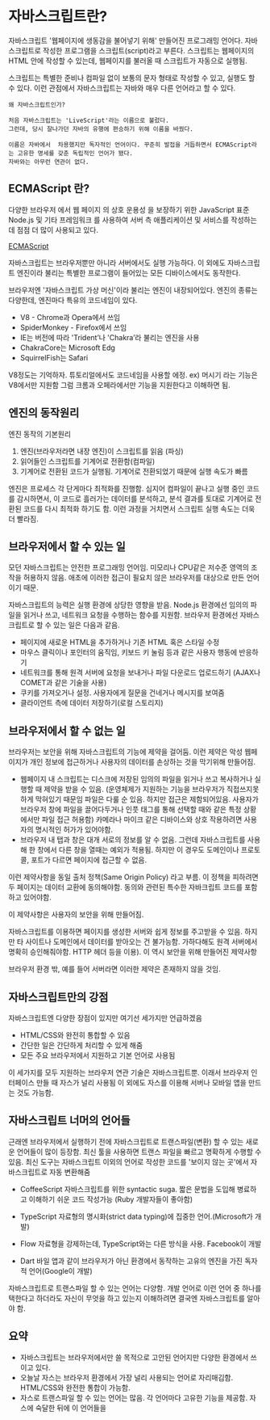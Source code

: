 # 자바스크립트란?

자바스크립트 '웹페이지에 생동감을 불어넣기 위해' 만들어진 프로그래밍 언어다.
자바스크립트로 작성한 프로그램을 스크립트(script)라고 부른다. 
스크립트는 웹페이지의 HTML 안에 작성할 수 있는데, 웹페이지를 불러올 때 스크립트가 자동으로 실행됨.

스크립트는 특별한 준비나 컴파일 없이 보통의 문자 형태로 작성할 수 있고, 실행도 할 수 있다.
이런 관점에서 자바스크립트는 자바와 매우 다른 언어라고 할 수 있다.

```
왜 자바스크립트인가?

처음 자바스크립트는 'LiveScript'라는 이름으로 불렀다. 
그런데, 당시 잘나가던 자바의 유행에 편승하기 위해 이름을 바꿨다.

이름은 자바에서  차용했지만 독자적인 언어이다. 꾸준히 발접을 거듭하면서 ECMAScript라는 고유한 명세를 갖춘 독립적인 언어가 됐다.
자바와는 아무런 연관이 없다.

```

## ECMAScript 란?

다양한 브라우저 에서 웹 페이지 의 상호 운용성 을 보장하기 위한 JavaScript 표준
Node.js 및 기타 프레임워크 를 사용하여 서버 측 애플리케이션 및 서비스를 작성하는 데 점점 더 많이 사용되고 있다.

[ECMAScript](https://en.wikipedia.org/wiki/ECMAScript)


자바스크립트는 브라우저뿐만 아니라 서버에서도 실행 가능하다. 
이 외에도 자바스크립트 엔진이라 불리는 특별한 프로그램이 들어있는 모든 디바이스에서도 동작한다.

브라우저엔 '자바스크립트 가상 머신'이라 불리는 엔진이 내장되어있다.
엔진의 종류는 다양한데, 엔진마다 특유의 코드네임이 있다.

- V8 - Chrome과 Opera에서 쓰임
- SpiderMonkey - Firefox에서 쓰임
- IE는 버전에 따라 'Trident’나 'Chakra’라 불리는 엔진을 사용
- ChakraCore는 Microsoft Edg
- SquirrelFish는 Safari

V8정도는 기억하자. 튜토리얼에서도 코드네임을 사용할 에정. ex) 머시기 라는 기능은 V8에서만 지원함
그럼 크롬과 오페라에서만 기능을 지원한다고 이해하면 됨.

## 엔진의 동작원리

엔진 동작의 기본원리

1. 엔진(브라우저라면 내장 엔진)이 스크립트를 읽음 (파싱)
2. 읽어들인 스크립트를 기계어로 전환함(컴파일)
3. 기계어로 전환된 코드가 실행됨. 기계어로 전환되었기 때문에 실행 속도가 빠름

엔진은 프로세스 각 단게마다 최적화를 진행함. 심지어 컴파일이 끝나고 실행 중인 코드를 감시하면서,
이 코드로 흘러가는 데이터를 분석하고, 분석 결과를  토대로 기계어로 전환된 코드를 다시 최적화 하기도 함.
이런 과정을 거치면서 스크립트 실행 속도는 더욱 더 빨라짐.

## 브라우저에서 할 수 있는 일

모던 자바스크립트는 안전한 프로그래밍 언어임.
미모리나 CPU같은 저수준 영역의 조작을 허용하지 않음.
애초에 이러한 접근이 필요치 않은 브라우저를 대상으로 만든 언어이기 때문.

자바스크립트의 능력은 실행 환경에 상당한 영향을 받음. Node.js  환경에선 임의의 파일을 읽거나 쓰고, 네트워크 요청을 수행하는 함수를 지원함.
브라우저 환경에선 자바스크립트로 할 수 있는 일은 다음과 같음.

- 페이지에 새로운 HTML을 추가하거나 기존 HTML 혹은 스타일 수정
- 마우스 클릭이나 포인터의 움직임, 키보드 키 눌림 등과 같은 사용자 행동에 반응하기
- 네트워크를 통해 원격 서버에 요청을 보내거나 파일 다운로드 업로드하기 (AJAX나 COMET과 같은 기술을 사용)
- 쿠키를 가져오거나 설정. 사용자에게 질문을 건네거나 메시지를 보여줌
- 클라이언트 측에 데이터 저장하기(로컬 스토리지)

## 브라우저에서 할 수 없는 일

브라우저는 보안을 위해 자바스크립트의 기능에 제약을 걸어둠. 이런 제약은 악성 웹페이지가 개인 정보에 접근하거나 사용자의 데이터를 손상하는 것을 막기위해 만들어짐.

- 웹페이지 내 스크립트는 디스크에 저장된 임의의 파일을 읽거나 쓰고 복사하거나 실행할 때 제약을 받을 수 있음.
(운영체제가 지원하는 기능을 브라우저가 직접쓰지못하게 막혀있기 때문임
파일은 다룰 순 있음. 하지만 접근은 제함되어있음. 사용자가 브라우저 창에 파일을 끌어다두거나 인풋 태그를 통해 선택할 때와 같은 특정 상황에서만 파일 접근 허용함)
카메라나 마이크 같은 디바이스와 상호 작용하려면 사용자의 명시적인 허가가 있어야함.
- 브라우저 내 탭과 창은 대개 서로의 정보를 알 수 없음. 그런데 자바스크립트를 사용해 한 창에서 다른 창을 열때는 예외가 적용됨. 하지만 이 경우도 도메인이나 프로토콜, 포트가 다르면 페이지에 접근할 수 없음.

이런 제약사항을 동일 출처 정책(Same Origin Policy) 라고 부름. 이 정책을 피하려면 두 페이지는 데이터 교환에 동의해야함.
동의와 관련된 특수한 자바크립트 코드를 포함하고 있어야함. 

이 제약사항은 사용자의 보안을 위해 만들어짐.

자바스크립트를 이용하면 페이지를 생성한 서버와 쉽게 정보를 주고받을 수 있음.
하지만 타 사이트나 도메인에서 데이터를 받아오는 건 불가능함.
가하다해도 원격 서버에서 명확히 승인해줘야함.
HTTP 헤더 등을 이용). 이 역시 보안을 위해 만들어진 제약사항

브라우저 환경 밖, 예를 들어 서버라면 이러한 제약은 존재하지 않을 것임.


## 자바스크립트만의 강점

자바스크립트엔 다양한 장점이 있지만 여기선 세가지만 언급하겠음

- HTML/CSS와 완전히 통합할 수 있음
- 간단한 일은 간단하게 처리할 수 있게 해줌
- 모든 주요 브라우저에서 지원하고 기본 언어로 사용됨

이 세가지를 모두 지원하는 브라우저 연관 기술은 자바스크립트뿐.
이래서 브라우저 인터페이스 만들 때 자스가 널리 사용됨
이 외에도 자스를 이용해 서버나 모바일 앱을 만드는 것도 가능함.


## 자바스크립트 너머의 언어들

근래엔 브라우저에서 실행하기 전에 자바스크립트로 트랜스파일(변환) 할 수 있는 새로운 언어들이 많이 등장함.
최신 툴을 사용하면 트랜스 파일을 빠르고 명확하게 수행할 수 있음.
최신 도구는 자바스크립트 이외의 언어로 작성한 코드를 '보이지 않는 곳'에서 자바스크립트로 자동 변환해줌

- CoffeeScript 
자바스크립트를 위한 syntactic suga. 짧은 문법을 도입해 병료하고 이해하기 쉬운 코드 작성가능 (Ruby 개발자들이 좋아함)

- TypeScript
자료형의 명시화(strict data typing)에 집중한 언어.(Microsoft가 개발)

- Flow 
자료형을 강제하는데, TypeScript와는 다른 방식을 사용. Facebook이 개발

- Dart
바일 앱과 같이 브라우저가 아닌 환경에서 동작하는 고유의 엔진을 가진 독자적 언어(Google이 개발)



자바스크립트로 트랜스파일 할 수 있는 언어는 다양함. 
개발 언어로 이런 언어 중 하나를 택한다고 하더라도 자신이 무엇을 하고 있는지 이해하려면 결국엔 자바스크립트를 알아야 함.

## 요약

- 자바스크립트는 브라우저에서만 쓸 목적으로 고안된 언어지만 다양한 환경에서 쓰이고 있다.
- 오늘날 자스는 브라우저 환경에서 가장 널리 사용되는 언어로 자리매김함. HTML/CSS와 완전한 통합이 가능함.
- 자스로 트랜스파일 할 수 있는 언어는 많음. 각 언어마다 고유한 기능을 제공함. 자스에 숙달한 뒤에 이 언어들을 
